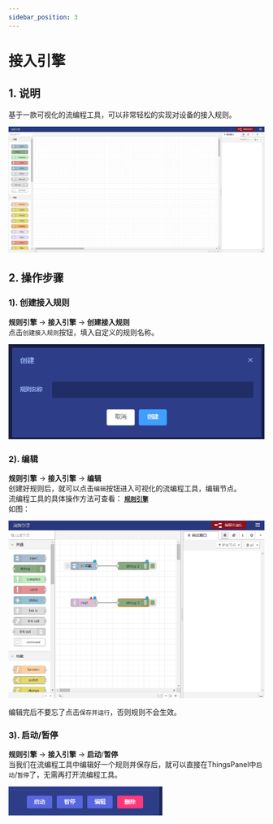 ```yaml
---
sidebar_position: 3
---
```


# 接入引擎

## 1. 说明
基于一款可视化的流编程工具，可以非常轻松的实现对设备的接入规则。  

![](images/access_engine_01_01.png)

## 2. 操作步骤

### 1). 创建接入规则
**规则引擎** -> **接入引擎** -> **创建接入规则**  
点击`创建接入规则`按钮，填入自定义的规则名称。  

![img.png](images/access_engine_02_01.png)

### 2). 编辑
**规则引擎** -> **接入引擎** -> **编辑**  
创建好规则后，就可以点击`编辑`按钮进入可视化的流编程工具，编辑节点。  
流编程工具的具体操作方法可查看： [**`规则引擎`**](/docs/operation-manual/rule-instance)  
如图：  

![img.png](images/access_engine_02_02.png)

编辑完后不要忘了点击`保存并运行`，否则规则不会生效。

### 3). 启动/暂停
**规则引擎** -> **接入引擎** -> **启动**/**暂停**  
当我们在流编程工具中编辑好一个规则并保存后，就可以直接在ThingsPanel中`启动`/`暂停`了，无需再打开流编程工具。  

![img.png](images/access_engine_02_03.png)
